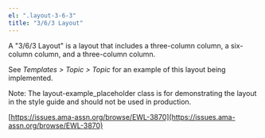 ```yaml
---
el: ".layout-3-6-3"
title: "3/6/3 Layout"
---
```


A "3/6/3 Layout" is a layout that includes a three-column column, a six-column column, and a three-column column.

See *Templates > Topic > Topic* for an example of this layout being implemented.

Note: The layout-example_placeholder class is for demonstrating the layout in the style guide and should not be used in production.

[https://issues.ama-assn.org/browse/EWL-3870](https://issues.ama-assn.org/browse/EWL-3870)
